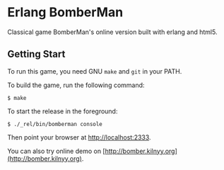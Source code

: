 Erlang BomberMan
=================
Classical game BomberMan's online version built with erlang and html5.

Getting Start
-----------------
To run this game, you need GNU `make` and `git` in your PATH.

To build the game, run the following command:

    $ make

To start the release in the foreground:

    $ ./_rel/bin/bomberman console

Then point your browser at [http://localhost:2333](http://localhost:2333).

You can also try online demo on [http://bomber.kilnyy.org](http://bomber.kilnyy.org).
